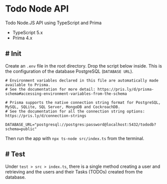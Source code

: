 # Todo Node API

Todo Node.JS API using TypeScript and Prima

- TypeScript 5.x
- Prima 4.x

## # Init

Create an `.env` file in the root directory. Drop the script below inside.
This is the configuration of the database PostgreSQL (`DATABASE URL`).

```env
# Environment variables declared in this file are automatically made available to Prisma.
# See the documentation for more detail: https://pris.ly/d/prisma-schema#accessing-environment-variables-from-the-schema

# Prisma supports the native connection string format for PostgreSQL, MySQL, SQLite, SQL Server, MongoDB and CockroachDB.
# See the documentation for all the connection string options: https://pris.ly/d/connection-strings

DATABASE_URL="postgresql://postgres:password@localhost:5432/tododb?schema=public"
```

Then run the app with `npx ts-node src/index.ts` from the terminal.

## # Test

Under `test > src > index.ts`, there is a single method creating a user and retrieving and the users and their Tasks (TODOs) created from the database.
